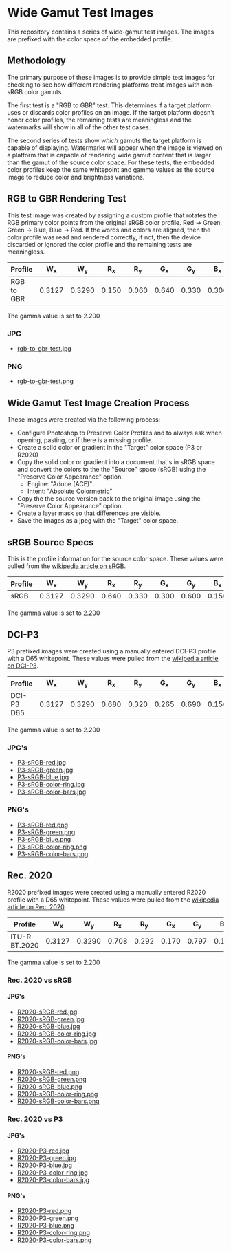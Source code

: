 # Wide Gamut Test Images

This repository contains a series of wide-gamut test images. The images are prefixed with the color space of the embedded profile.

## Methodology

The primary purpose of these images is to provide simple test images for checking to see how different rendering platforms treat images with non-sRGB color gamuts.

The first test is a "RGB to GBR" test. This determines if a target platform uses or discards color profiles on an image. If the target platform doesn't honor color profiles, the remaining tests are meaningless and the watermarks will show in all of the other test cases.

The second series of tests show _which_ gamuts the target platform is capable of displaying. Watermarks will appear when the image is viewed on a platform that is capable of rendering wide gamut content that is larger than the gamut of the source color space. For these tests, the embedded color profiles keep the same whitepoint and gamma values as the source image to reduce color and brightness variations.

## RGB to GBR Rendering Test

This test image was created by assigning a custom profile that rotates the RGB primary color points from the original sRGB color profile. Red -> Green, Green -> Blue, Blue -> Red. If the words and colors are aligned, then the color profile was read and rendered correctly, if not, then the device discarded or ignored the color profile and the remaining tests are meaningless.

| Profile | W<sub>x</sub>| W<sub>y</sub>| R<sub>x</sub>| R<sub>y</sub>| G<sub>x</sub>| G<sub>y</sub>| B<sub>x</sub>| B<sub>y</sub> |
|------------|--------|--------|-------|-------|-------|-------|-------|-------|
| RGB to GBR | 0.3127 | 0.3290 | 0.150 | 0.060 | 0.640 | 0.330 | 0.300 | 0.600 |

The gamma value is set to 2.200

### JPG
* [rgb-to-gbr-test.jpg](rgb-to-gbr-test.jpg)

### PNG
* [rgb-to-gbr-test.png](rgb-to-gbr-test.png)

## Wide Gamut Test Image Creation Process

These images were created via the following process:
* Configure Photoshop to Preserve Color Profiles and to always ask when opening, pasting, or if there is a missing profile.
* Create a solid color or gradient in the "Target" color space (P3 or R2020)
* Copy the solid color or gradient into a document that's in sRGB space and convert the colors to the the "Source" space (sRGB) using the "Preserve Color Appearance" option.
  * Engine: "Adobe (ACE)"
  * Intent: "Absolute Colormetric"
* Copy the the source version back to the original image using the "Preserve Color Appearance" option.
* Create a layer mask so that differences are visible.
* Save the images as a jpeg with the "Target" color space.

## sRGB Source Specs

This is the profile information for the source color space.  These values were pulled from the [wikipedia article on sRGB](https://en.wikipedia.org/wiki/SRGB).

| Profile | W<sub>x</sub>| W<sub>y</sub>| R<sub>x</sub>| R<sub>y</sub>| G<sub>x</sub>| G<sub>y</sub>| B<sub>x</sub>| B<sub>y</sub> |
|---------|--------|--------|-------|-------|-------|-------|-------|-------|
| sRGB    | 0.3127 | 0.3290 | 0.640 | 0.330 | 0.300 | 0.600 | 0.150 | 0.060 |

The gamma value is set to 2.200

## DCI-P3

P3 prefixed images were created using a manually entered DCI-P3 profile with a D65 whitepoint. These values were pulled from the [wikipedia article on DCI-P3](https://en.wikipedia.org/wiki/DCI-P3).

| Profile | W<sub>x</sub>| W<sub>y</sub>| R<sub>x</sub>| R<sub>y</sub>| G<sub>x</sub>| G<sub>y</sub>| B<sub>x</sub>| B<sub>y</sub> |
|------------|--------|--------|-------|-------|-------|-------|-------|-------|
| DCI-P3 D65 | 0.3127 | 0.3290 | 0.680 | 0.320 | 0.265 | 0.690 | 0.150 | 0.060 |

The gamma value is set to 2.200

### JPG's
* [P3-sRGB-red.jpg](P3-sRGB-red.jpg)
* [P3-sRGB-green.jpg](P3-sRGB-green.jpg)
* [P3-sRGB-blue.jpg](P3-sRGB-blue.jpg)
* [P3-sRGB-color-ring.jpg](P3-sRGB-color-ring.jpg)
* [P3-sRGB-color-bars.jpg](P3-sRGB-color-bars.jpg)

### PNG's
* [P3-sRGB-red.png](P3-sRGB-red.png)
* [P3-sRGB-green.png](P3-sRGB-green.png)
* [P3-sRGB-blue.png](P3-sRGB-blue.png)
* [P3-sRGB-color-ring.png](P3-sRGB-color-ring.png)
* [P3-sRGB-color-bars.png](P3-sRGB-color-bars.png)

## Rec. 2020

R2020 prefixed images were created using a manually entered R2020 profile with a D65 whitepoint. These values were pulled from the [wikipedia article on Rec. 2020](https://en.wikipedia.org/wiki/Rec._2020).

| Profile | W<sub>x</sub>| W<sub>y</sub>| R<sub>x</sub>| R<sub>y</sub>| G<sub>x</sub>| G<sub>y</sub>| B<sub>x</sub>| B<sub>y</sub> |
|---------------|--------|--------|-------|-------|-------|-------|-------|-------|
| ITU-R BT.2020 | 0.3127 | 0.3290 | 0.708 | 0.292 | 0.170 | 0.797 | 0.131 | 0.046 |

The gamma value is set to 2.200

### Rec. 2020 vs sRGB
#### JPG's
* [R2020-sRGB-red.jpg](R2020-sRGB-red.jpg)
* [R2020-sRGB-green.jpg](R2020-sRGB-green.jpg)
* [R2020-sRGB-blue.jpg](R2020-sRGB-blue.jpg)
* [R2020-sRGB-color-ring.jpg](R2020-sRGB-color-ring.jpg)
* [R2020-sRGB-color-bars.jpg](R2020-sRGB-color-bars.jpg)

#### PNG's
* [R2020-sRGB-red.png](R2020-sRGB-red.png)
* [R2020-sRGB-green.png](R2020-sRGB-green.png)
* [R2020-sRGB-blue.png](R2020-sRGB-blue.png)
* [R2020-sRGB-color-ring.png](R2020-sRGB-color-ring.png)
* [R2020-sRGB-color-bars.png](R2020-sRGB-color-bars.png)

### Rec. 2020 vs P3
#### JPG's
* [R2020-P3-red.jpg](R2020-P3-red.jpg)
* [R2020-P3-green.jpg](R2020-P3-green.jpg)
* [R2020-P3-blue.jpg](R2020-P3-blue.jpg)
* [R2020-P3-color-ring.jpg](R2020-P3-color-ring.jpg)
* [R2020-P3-color-bars.jpg](R2020-P3-color-bars.jpg)

#### PNG's
* [R2020-P3-red.png](R2020-P3-red.png)
* [R2020-P3-green.png](R2020-P3-green.png)
* [R2020-P3-blue.png](R2020-P3-blue.png)
* [R2020-P3-color-ring.png](R2020-P3-color-ring.png)
* [R2020-P3-color-bars.png](R2020-P3-color-bars.png)
